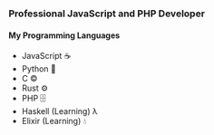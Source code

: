 ### Professional JavaScript and PHP Developer

#### My Programming Languages

- JavaScript ☕
- Python 🐍
- C ©️
- Rust ⚙️
- PHP 🗄️
- Haskell (Learning) λ
- Elixir (Learning) 💧

<img src="http://github-readme-streak-stats.herokuapp.com/?user=morrig-n&theme=jolly&hide_border=true&date_format=M%20j%5B%2C%20Y%5D" alt=""/>
